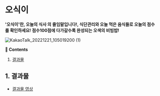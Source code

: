 # 오식이
**'오식이'란, 오늘의 식사 의 줄임말입니다!, 식단관리와 오늘 먹은 음식들로 오늘의 점수를 확인하세요! 점수100점에 다가갈수록 완성되는 오색의 비빔밥!**

![KakaoTalk_20221221_105019200 (1)](https://user-images.githubusercontent.com/79188587/208802003-ea0e2e49-1e61-4941-8775-a7ba37df85db.jpg)


**:book: Contents**
1. [결과물](#1-결과물)


## 1. 결과물
* [결과물 영상](https://youtu.be/otNpfSYTe8Y)
